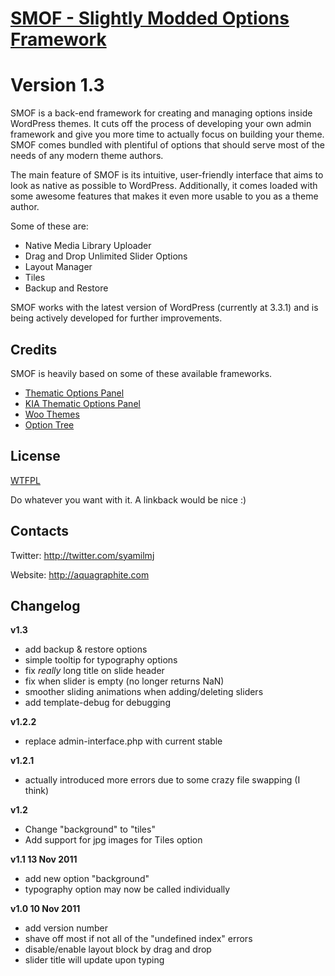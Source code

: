 # [SMOF - Slightly Modded Options Framework](http://aquagraphite.com/2011/09/slightly-modded-options-framework/)
# Version 1.3

SMOF is a back-end framework for creating and managing options inside WordPress themes. It cuts off the process of developing your own admin framework and give you more time to actually focus on building your theme. SMOF comes bundled with plentiful of options that should serve most of the needs of any modern theme authors.

The main feature of SMOF is its intuitive, user-friendly interface that aims to look as native as possible to WordPress. Additionally, it comes loaded with some awesome features that makes it even more usable to you as a theme author. 

Some of these are:

* Native Media Library Uploader
* Drag and Drop Unlimited Slider Options
* Layout Manager
* Tiles
* Backup and Restore

SMOF works with the latest version of WordPress (currently at 3.3.1) and is being actively developed for further improvements.

## Credits
SMOF is heavily based on some of these available frameworks.

* [Thematic Options Panel](http://wptheming.com/2010/11/thematic-options-panel-v2/)
* [KIA Thematic Options Panel](https://github.com/helgatheviking/thematic-options-KIA)
* [Woo Themes](http://woothemes.com/)
* [Option Tree](http://wordpress.org/extend/plugins/option-tree/)

## License
[WTFPL](http://sam.zoy.org/wtfpl/)

Do whatever you want with it. A linkback would be nice :)

## Contacts

Twitter: http://twitter.com/syamilmj

Website: http://aquagraphite.com

## Changelog

**v1.3**

* add backup & restore options
* simple tooltip for typography options
* fix *really* long title on slide header
* fix when slider is empty (no longer returns NaN)
* smoother sliding animations when adding/deleting sliders
* add template-debug for debugging

**v1.2.2**

* replace admin-interface.php with current stable

**v1.2.1**

* actually introduced more errors due to some crazy file swapping (I think)

**v1.2**

* Change "background" to "tiles"
* Add support for jpg images for Tiles option

**v1.1 13 Nov 2011**

* add new option "background"
* typography option may now be called individually

**v1.0 10 Nov 2011**

* add version number
* shave off most if not all of the "undefined index" errors
* disable/enable layout block by drag and drop
* slider title will update upon typing








